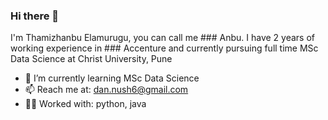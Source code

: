 ### Hi there 👋

I'm Thamizhanbu Elamurugu, you can call me ### Anbu.
I have 2 years of working experience in ### Accenture and currently pursuing full time MSc Data Science at Christ University, Pune

<!--
**danush02/danush02** is a ✨ _special_ ✨ repository because its `README.md` (this file) appears on your GitHub profile.

Here are some ideas to get you started:-->

- 🌱 I’m currently learning MSc Data Science
- 📫 Reach me at: dan.nush6@gmail.com
- 🧑‍💻 Worked with: python, java
